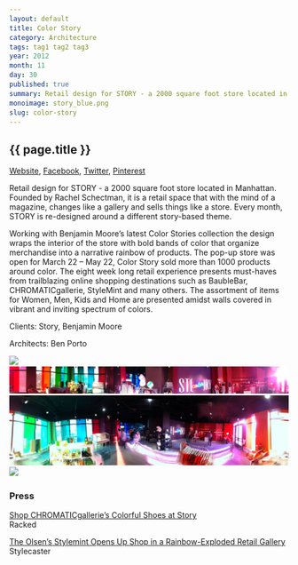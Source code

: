 ```yaml
---
layout: default
title: Color Story
category: Architecture
tags: tag1 tag2 tag3
year: 2012
month: 11
day: 30
published: true
summary: Retail design for STORY - a 2000 square foot store located in Manhattan. Founded by Rachel Schectman, it is a retail space that with the mind of a magazine, changes like a gallery and sells things like a store.  Every month, STORY is re-designed around a different story-based theme.
monoimage: story_blue.png
slug: color-story
---
```


<div class="container project-page">
	<div class="row-fluid project-header">	
		<div class="span8 offset4">
		  <h2>{{ page.title }}</h2>
		  <div class="project-links standard">
		  	<a class="inline" href="http://www.experimentsinmotion.com" target="_blank">Website</a>, <a class="inline" href="http://www.experimentsinmotion.com" target="_blank">Facebook</a>, <a class="inline" href="http://www.experimentsinmotion.com" target="_blank">Twitter</a>, <a class="inline" href="http://www.experimentsinmotion.com" target="_blank">Pinterest</a>
		  </div><!-- /.project-links -->
		  <div class="project-description">
		  	<p>Retail design for STORY - a 2000 square foot store located in Manhattan. Founded by Rachel Schectman, it is a retail space that with the mind of a magazine, changes like a gallery and sells things like a store.  Every month, STORY is re-designed around a different story-based theme.</p>
		  	<p>Working with Benjamin Moore’s latest Color Stories collection the design wraps the interior of the store with bold bands of color that organize merchandise into a narrative rainbow of products. The pop-up store was open for March 22 – May 22,  Color Story sold more than 1000 products around color.  The eight week long retail experience presents must-haves from trailblazing online shopping destinations such as BaubleBar, CHROMATICgallerie, StyleMint and many others. The assortment of items for Women, Men, Kids and Home are presented amidst walls covered in vibrant and inviting spectrum of colors.</p>
		  </div><!-- /.project-description -->
		  <div class="project-addendum">
		  	<p>Clients: Story, Benjamin Moore</p>
			<p>Architects: Ben Porto</p>
		  </div><!-- /.project-addendum -->
		</div><!-- /.span8 -->
	</div><!-- /.project-header -->
	<div class="container project-gallery">
		<div class="row-fluid">
			<div class="span16 gallery-image">
				<img src="/img/projects/story/story-logo.jpg">
			</div>
		</div>
		<div class="row-fluid">
			<div class="span16 gallery-image">
				<img src="/img/projects/story/story0.jpg">
			</div>
		</div>
		<div class="row-fluid">
			<div class="span16 gallery-image">
				<img src="/img/projects/story/story1.jpg">
			</div>
		</div>
		<div class="row-fluid">
			<div class="span16 gallery-image">
				<img src="/img/projects/story/story2.jpg">
			</div>
		</div>
	</div><!-- /.project-gallery -->
	<div class="container project-press standard">
		<div class="row-fluid">
			<div class="span8">
				<h3>Press</h3>
				<p>
					<a target="_blank" href="http://ny.racked.com/archives/2012/04/13/shop_chromaticgalleries_colorful_shoes_at_the_story_popup.php">Shop CHROMATICgallerie’s Colorful Shoes at Story</a><br>
					Racked
				</p>
				<p>
					<a target="_blank" href="http://news.stylecaster.com/story-brings-kind-shopping-experience/">The Olsen’s Stylemint Opens Up Shop in a Rainbow-Exploded Retail Gallery</a><br>
					Stylecaster
				</p>
			</div>
		</div>
	</div>
</div><!-- /.container .project-page -->

